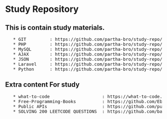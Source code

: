 # Study Repository

## This is contain study materials.

<pre>
   * GIT         : https://github.com/partha-bro/study-repo/tree/master/git
   * PHP         : https://github.com/partha-bro/study-repo/tree/master/php
   * MySQL       : https://github.com/partha-bro/study-repo/tree/master/mysql
   * AJAX        : https://github.com/partha-bro/study-repo/tree/master/php/php-ajax
   * JSON        : https://github.com/partha-bro/study-repo/tree/master/json
   * Laravel     : https://github.com/partha-bro/study-repo/tree/master/laravel
   * Python      : https://github.com/partha-bro/study-repo/tree/master/python
</pre>

## Extra content For study

<pre>
   * what-to-code                    : https://what-to-code.com/
   * Free-Programming-Books          : https://github.com/EbookFoundation/free-programming-books
   * Public APIs                     : https://github.com/public-apis/public-apis
   * SOLVING_200_LEETCODE_QUESTIONS  : https://github.com/bansalkanav/SOLVING_200_LEETCODE_QUESTIONS
</pre>
